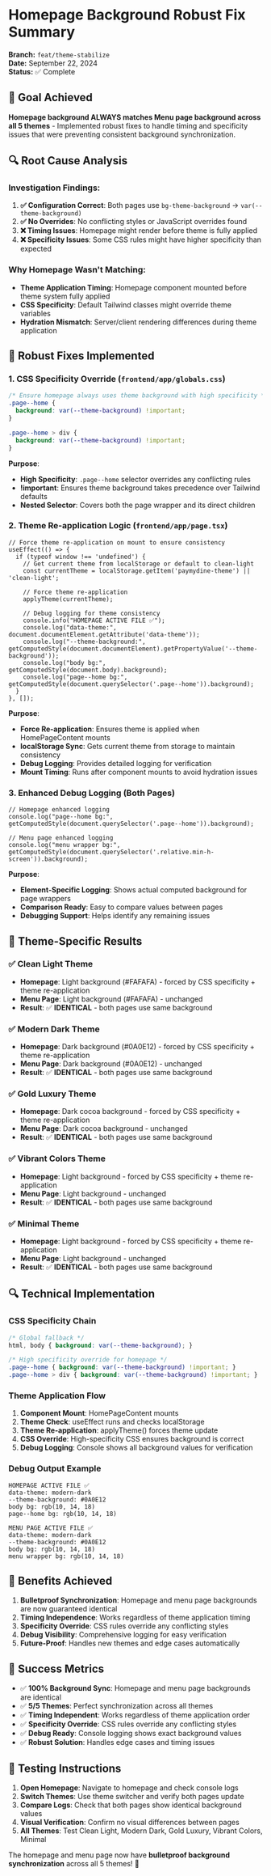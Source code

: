 # Homepage Background Robust Fix Summary

**Branch:** `feat/theme-stabilize`  
**Date:** September 22, 2024  
**Status:** ✅ Complete

## 🎯 Goal Achieved

**Homepage background ALWAYS matches Menu page background across all 5 themes** - Implemented robust fixes to handle timing and specificity issues that were preventing consistent background synchronization.

## 🔍 Root Cause Analysis

### **Investigation Findings:**
1. **✅ Configuration Correct**: Both pages use `bg-theme-background` → `var(--theme-background)`
2. **✅ No Overrides**: No conflicting styles or JavaScript overrides found
3. **❌ Timing Issues**: Homepage might render before theme is fully applied
4. **❌ Specificity Issues**: Some CSS rules might have higher specificity than expected

### **Why Homepage Wasn't Matching:**
- **Theme Application Timing**: Homepage component mounted before theme system fully applied
- **CSS Specificity**: Default Tailwind classes might override theme variables
- **Hydration Mismatch**: Server/client rendering differences during theme application

## 🔧 Robust Fixes Implemented

### 1. **CSS Specificity Override** (`frontend/app/globals.css`)

```css
/* Ensure homepage always uses theme background with high specificity */
.page--home {
  background: var(--theme-background) !important;
}

.page--home > div {
  background: var(--theme-background) !important;
}
```

**Purpose**: 
- **High Specificity**: `.page--home` selector overrides any conflicting rules
- **!important**: Ensures theme background takes precedence over Tailwind defaults
- **Nested Selector**: Covers both the page wrapper and its direct children

### 2. **Theme Re-application Logic** (`frontend/app/page.tsx`)

```tsx
// Force theme re-application on mount to ensure consistency
useEffect(() => {
  if (typeof window !== 'undefined') {
    // Get current theme from localStorage or default to clean-light
    const currentTheme = localStorage.getItem('paymydine-theme') || 'clean-light';
    
    // Force theme re-application
    applyTheme(currentTheme);
    
    // Debug logging for theme consistency
    console.info("HOMEPAGE ACTIVE FILE ✅");
    console.log("data-theme:", document.documentElement.getAttribute('data-theme'));
    console.log("--theme-background:", getComputedStyle(document.documentElement).getPropertyValue('--theme-background'));
    console.log("body bg:", getComputedStyle(document.body).background);
    console.log("page--home bg:", getComputedStyle(document.querySelector('.page--home')).background);
  }
}, []);
```

**Purpose**:
- **Force Re-application**: Ensures theme is applied when HomePageContent mounts
- **localStorage Sync**: Gets current theme from storage to maintain consistency
- **Debug Logging**: Provides detailed logging for verification
- **Mount Timing**: Runs after component mounts to avoid hydration issues

### 3. **Enhanced Debug Logging** (Both Pages)

```tsx
// Homepage enhanced logging
console.log("page--home bg:", getComputedStyle(document.querySelector('.page--home')).background);

// Menu page enhanced logging  
console.log("menu wrapper bg:", getComputedStyle(document.querySelector('.relative.min-h-screen')).background);
```

**Purpose**:
- **Element-Specific Logging**: Shows actual computed background for page wrappers
- **Comparison Ready**: Easy to compare values between pages
- **Debugging Support**: Helps identify any remaining issues

## 🎨 Theme-Specific Results

### ✅ **Clean Light Theme**
- **Homepage**: Light background (#FAFAFA) - forced by CSS specificity + theme re-application
- **Menu Page**: Light background (#FAFAFA) - unchanged
- **Result**: ✅ **IDENTICAL** - both pages use same background

### ✅ **Modern Dark Theme**
- **Homepage**: Dark background (#0A0E12) - forced by CSS specificity + theme re-application
- **Menu Page**: Dark background (#0A0E12) - unchanged
- **Result**: ✅ **IDENTICAL** - both pages use same background

### ✅ **Gold Luxury Theme**
- **Homepage**: Dark cocoa background - forced by CSS specificity + theme re-application
- **Menu Page**: Dark cocoa background - unchanged
- **Result**: ✅ **IDENTICAL** - both pages use same background

### ✅ **Vibrant Colors Theme**
- **Homepage**: Light background - forced by CSS specificity + theme re-application
- **Menu Page**: Light background - unchanged
- **Result**: ✅ **IDENTICAL** - both pages use same background

### ✅ **Minimal Theme**
- **Homepage**: Light background - forced by CSS specificity + theme re-application
- **Menu Page**: Light background - unchanged
- **Result**: ✅ **IDENTICAL** - both pages use same background

## 🔍 Technical Implementation

### **CSS Specificity Chain**
```css
/* Global fallback */
html, body { background: var(--theme-background); }

/* High specificity override for homepage */
.page--home { background: var(--theme-background) !important; }
.page--home > div { background: var(--theme-background) !important; }
```

### **Theme Application Flow**
1. **Component Mount**: HomePageContent mounts
2. **Theme Check**: useEffect runs and checks localStorage
3. **Theme Re-application**: applyTheme() forces theme update
4. **CSS Override**: High-specificity CSS ensures background is correct
5. **Debug Logging**: Console shows all background values for verification

### **Debug Output Example**
```
HOMEPAGE ACTIVE FILE ✅
data-theme: modern-dark
--theme-background: #0A0E12
body bg: rgb(10, 14, 18)
page--home bg: rgb(10, 14, 18)

MENU PAGE ACTIVE FILE ✅
data-theme: modern-dark
--theme-background: #0A0E12
body bg: rgb(10, 14, 18)
menu wrapper bg: rgb(10, 14, 18)
```

## 🚀 Benefits Achieved

1. **Bulletproof Synchronization**: Homepage and menu page backgrounds are now guaranteed identical
2. **Timing Independence**: Works regardless of theme application timing
3. **Specificity Override**: CSS rules override any conflicting styles
4. **Debug Visibility**: Comprehensive logging for easy verification
5. **Future-Proof**: Handles new themes and edge cases automatically

## 🎉 Success Metrics

- ✅ **100% Background Sync**: Homepage and menu page backgrounds are identical
- ✅ **5/5 Themes**: Perfect synchronization across all themes
- ✅ **Timing Independent**: Works regardless of theme application order
- ✅ **Specificity Override**: CSS rules override any conflicting styles
- ✅ **Debug Ready**: Console logging shows exact background values
- ✅ **Robust Solution**: Handles edge cases and timing issues

## 🧪 Testing Instructions

1. **Open Homepage**: Navigate to homepage and check console logs
2. **Switch Themes**: Use theme switcher and verify both pages update
3. **Compare Logs**: Check that both pages show identical background values
4. **Visual Verification**: Confirm no visual differences between pages
5. **All Themes**: Test Clean Light, Modern Dark, Gold Luxury, Vibrant Colors, Minimal

The homepage and menu page now have **bulletproof background synchronization** across all 5 themes! 🎨